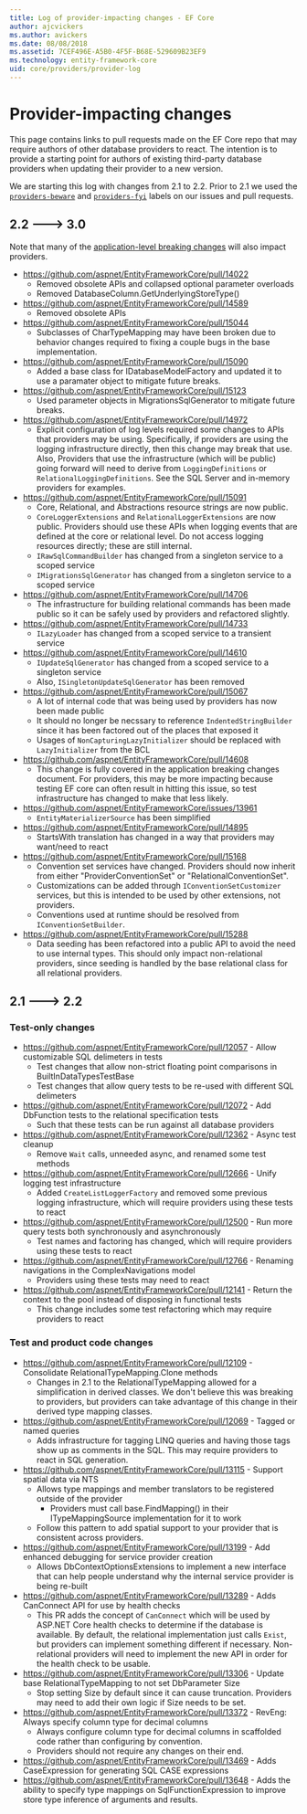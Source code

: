 ```yaml
---
title: Log of provider-impacting changes - EF Core
author: ajcvickers
ms.author: avickers
ms.date: 08/08/2018
ms.assetid: 7CEF496E-A5B0-4F5F-B68E-529609B23EF9
ms.technology: entity-framework-core
uid: core/providers/provider-log
---
```


# Provider-impacting changes

This page contains links to pull requests made on the EF Core repo that may require authors of other database providers to react. The intention is to provide a starting point for authors of existing third-party database providers when updating their provider to a new version.

We are starting this log with changes from 2.1 to 2.2. Prior to 2.1 we used the [`providers-beware`](https://github.com/aspnet/EntityFrameworkCore/labels/providers-beware) and [`providers-fyi`](https://github.com/aspnet/EntityFrameworkCore/labels/providers-fyi) labels on our issues and pull requests.

## 2.2 ---> 3.0

Note that many of the [application-level breaking changes](../what-is-new/ef-core-3.0/breaking-changes.md) will also impact providers.

* <https://github.com/aspnet/EntityFrameworkCore/pull/14022>
  * Removed obsolete APIs and collapsed optional parameter overloads
  * Removed DatabaseColumn.GetUnderlyingStoreType()
* <https://github.com/aspnet/EntityFrameworkCore/pull/14589>
  * Removed obsolete APIs
* <https://github.com/aspnet/EntityFrameworkCore/pull/15044>
  * Subclasses of CharTypeMapping may have been broken due to behavior changes required to fixing a couple bugs in the base implementation.
* <https://github.com/aspnet/EntityFrameworkCore/pull/15090>
  * Added a base class for IDatabaseModelFactory and updated it to use a paramater object to mitigate future breaks.
* <https://github.com/aspnet/EntityFrameworkCore/pull/15123>
  * Used parameter objects in MigrationsSqlGenerator to mitigate future breaks.
* <https://github.com/aspnet/EntityFrameworkCore/pull/14972>
  * Explicit configuration of log levels required some changes to APIs that providers may be using. Specifically, if providers are using the logging infrastructure directly, then this change may break that use. Also, Providers that use the infrastructure (which will be public) going forward will need to derive from `LoggingDefinitions` or `RelationalLoggingDefinitions`. See the SQL Server and in-memory providers for examples.
* <https://github.com/aspnet/EntityFrameworkCore/pull/15091>
  * Core, Relational, and Abstractions resource strings are now public.
  * `CoreLoggerExtensions` and `RelationalLoggerExtensions` are now public. Providers should use these APIs when logging events that are defined at the core or relational level. Do not access logging resources directly; these are still internal.
  * `IRawSqlCommandBuilder` has changed from a singleton service to a scoped service
  * `IMigrationsSqlGenerator` has changed from a singleton service to a scoped service
* <https://github.com/aspnet/EntityFrameworkCore/pull/14706>
  * The infrastructure for building relational commands has been made public so it can be safely used by providers and refactored slightly.
* <https://github.com/aspnet/EntityFrameworkCore/pull/14733>
  * `ILazyLoader` has changed from a scoped service to a transient service
* <https://github.com/aspnet/EntityFrameworkCore/pull/14610>
  * `IUpdateSqlGenerator` has changed from a scoped service to a singleton service
  * Also, `ISingletonUpdateSqlGenerator` has been removed
* <https://github.com/aspnet/EntityFrameworkCore/pull/15067>
  * A lot of internal code that was being used by providers has now been made public
  * It should no longer be necssary to reference `IndentedStringBuilder` since it has been factored out of the places that exposed it
  * Usages of `NonCapturingLazyInitializer` should be replaced with `LazyInitializer` from the BCL
* <https://github.com/aspnet/EntityFrameworkCore/pull/14608>
  * This change is fully covered in the application breaking changes document. For providers, this may be more impacting because testing EF core can often result in hitting this issue, so test infrastructure has changed to make that less likely.
* <https://github.com/aspnet/EntityFrameworkCore/issues/13961>
  * `EntityMaterializerSource` has been simplified
* <https://github.com/aspnet/EntityFrameworkCore/pull/14895>
  * StartsWith translation has changed in a way that providers may want/need to react
* <https://github.com/aspnet/EntityFrameworkCore/pull/15168>
  * Convention set services have changed. Providers should now inherit from either "ProviderConventionSet" or "RelationalConventionSet".
  * Customizations can be added through `IConventionSetCustomizer` services, but this is intended to be used by other extensions, not providers.
  * Conventions used at runtime should be resolved from `IConventionSetBuilder`.
* <https://github.com/aspnet/EntityFrameworkCore/pull/15288>
  * Data seeding has been refactored into a public API to avoid the need to use internal types. This should only impact non-relational providers, since seeding is handled by the base relational class for all relational providers.

## 2.1 ---> 2.2

### Test-only changes

* <https://github.com/aspnet/EntityFrameworkCore/pull/12057> - Allow customizable SQL delimeters in tests
  * Test changes that allow non-strict floating point comparisons in BuiltInDataTypesTestBase
  * Test changes that allow query tests to be re-used with different SQL delimeters
* <https://github.com/aspnet/EntityFrameworkCore/pull/12072> - Add DbFunction tests to the relational specification tests
  * Such that these tests can be run against all database providers
* <https://github.com/aspnet/EntityFrameworkCore/pull/12362> - Async test cleanup
  * Remove `Wait` calls, unneeded async, and renamed some test methods
* <https://github.com/aspnet/EntityFrameworkCore/pull/12666> - Unify logging test infrastructure
  * Added `CreateListLoggerFactory` and removed some previous logging infrastructure, which will require providers using these tests to react
* <https://github.com/aspnet/EntityFrameworkCore/pull/12500> - Run more query tests both synchronously and asynchronously
  * Test names and factoring has changed, which will require providers using these tests to react
* <https://github.com/aspnet/EntityFrameworkCore/pull/12766> - Renaming navigations in the ComplexNavigations model
  * Providers using these tests may need to react
* <https://github.com/aspnet/EntityFrameworkCore/pull/12141> - Return the context to the pool instead of disposing in functional tests
  * This change includes some test refactoring which may require providers to react

### Test and product code changes

* <https://github.com/aspnet/EntityFrameworkCore/pull/12109> - Consolidate RelationalTypeMapping.Clone methods
  * Changes in 2.1 to the RelationalTypeMapping allowed for a simplification in derived classes. We don't believe this was breaking to providers, but providers can take advantage of this change in their derived type mapping classes.
* <https://github.com/aspnet/EntityFrameworkCore/pull/12069> - Tagged or named queries
  * Adds infrastructure for tagging LINQ queries and having those tags show up as comments in the SQL. This may require providers to react in SQL generation.
* <https://github.com/aspnet/EntityFrameworkCore/pull/13115> - Support spatial data via NTS
  * Allows type mappings and member translators to be registered outside of the provider
    * Providers must call base.FindMapping() in their ITypeMappingSource implementation for it to work
  * Follow this pattern to add spatial support to your provider that is consistent across providers.
* <https://github.com/aspnet/EntityFrameworkCore/pull/13199> - Add enhanced debugging for service provider creation
  * Allows DbContextOptionsExtensions to implement a new interface that can help people understand why the internal service provider is being re-built
* <https://github.com/aspnet/EntityFrameworkCore/pull/13289> - Adds CanConnect API for use by health checks
  * This PR adds the concept of `CanConnect` which will be used by ASP.NET Core health checks to determine if the database is available. By default, the relational implementation just calls `Exist`, but providers can implement something different if necessary. Non-relational providers will need to implement the new API in order for the health check to be usable.
* <https://github.com/aspnet/EntityFrameworkCore/pull/13306> - Update base RelationalTypeMapping to not set DbParameter Size
  * Stop setting Size by default since it can cause truncation. Providers may need to add their own logic if Size needs to be set.
* <https://github.com/aspnet/EntityFrameworkCore/pull/13372> - RevEng: Always specify column type for decimal columns
  * Always configure column type for decimal columns in scaffolded code rather than configuring by convention.
  * Providers should not require any changes on their end.
* <https://github.com/aspnet/EntityFrameworkCore/pull/13469> - Adds CaseExpression for generating SQL CASE expressions
* <https://github.com/aspnet/EntityFrameworkCore/pull/13648> - Adds the ability to specify type mappings on SqlFunctionExpression to improve store type inference of arguments and results.
